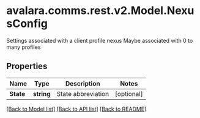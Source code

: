 # avalara.comms.rest.v2.Model.NexusConfig
Settings associated with a client profile nexus  Maybe associated with 0 to many profiles

## Properties

Name | Type | Description | Notes
------------ | ------------- | ------------- | -------------
**State** | **string** | State abbreviation | [optional] 

[[Back to Model list]](../README.md#documentation-for-models) [[Back to API list]](../README.md#documentation-for-api-endpoints) [[Back to README]](../README.md)

